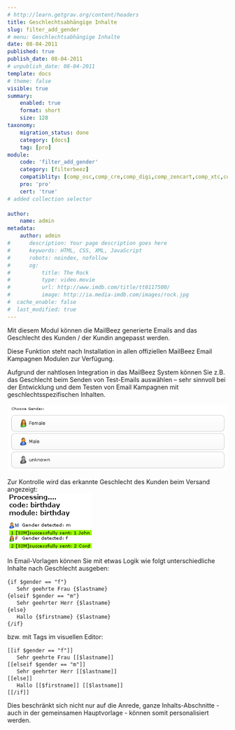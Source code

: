 ```yaml
---
# http://learn.getgrav.org/content/headers
title: Geschlechtsabhängige Inhalte
slug: filter_add_gender
# menu: Geschlechtsabhängige Inhalte
date: 08-04-2011
published: true
publish_date: 08-04-2011
# unpublish_date: 08-04-2011
template: docs
# theme: false
visible: true
summary:
    enabled: true
    format: short
    size: 128
taxonomy:
    migration_status: done
    category: [docs]
    tag: [pro]
module:
    code: 'filter_add_gender'
    category: [filterbeez]
    compatiblity: [comp_osc,comp_cre,comp_digi,comp_zencart,comp_xtc,comp_xtcm2,comp_gambio]
    pro: 'pro'
    cert: 'true'
# added collection selector

author:
    name: admin
metadata:
    author: admin
#      description: Your page description goes here
#      keywords: HTML, CSS, XML, JavaScript
#      robots: noindex, nofollow
#      og:
#          title: The Rock
#          type: video.movie
#          url: http://www.imdb.com/title/tt0117500/
#          image: http://ia.media-imdb.com/images/rock.jpg
#  cache_enable: false
#  last_modified: true
---
```


Mit diesem Modul können die MailBeez generierte Emails and das Geschlecht des Kunden / der Kundin angepasst werden.

Diese Funktion steht nach Installation in allen offiziellen MailBeez Email Kampagnen Modulen zur Verfügung.

Aufgrund der nahtlosen Integration in das MailBeez System können Sie z.B. das Geschlecht beim Senden von Test-Emails auswählen – sehr sinnvoll bei der Entwicklung und dem Testen von Email Kampagnen mit geschlechtsspezifischen Inhalten.

![](Screen_gender_choose.png)

Zur Kontrolle wird das erkannte Geschlecht des Kunden beim Versand angezeigt:  
![](Screen_gender_list.png)



In Email-Vorlagen können Sie mit etwas Logik wie folgt unterschiedliche Inhalte nach Geschlecht ausgeben:

```
{if $gender == "f"}
   Sehr geehrte Frau {$lastname}
{elseif $gender == "m"}
   Sehr geehrter Herr {$lastname}
{else}
   Hallo {$firstname} {$lastname}
{/if}

```

bzw. mit Tags im visuellen Editor:

```
[[if $gender == "f"]]
   Sehr geehrte Frau [[$lastname]]
[[elseif $gender == "m"]]
   Sehr geehrter Herr [[$lastname]]
[[else]]
   Hallo [[$firstname]] [[$lastname]]
[[/if]]

```



Dies beschränkt sich nicht nur auf die Anrede, ganze Inhalts-Abschnitte - auch in der gemeinsamen Hauptvorlage - können somit personalisiert werden.